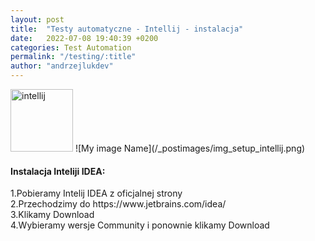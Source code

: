 ```yaml
---
layout: post
title:  "Testy automatyczne - Intellij - instalacja"
date:   2022-07-08 19:40:39 +0200
categories: Test Automation
permalink: "/testing/:title"
author: "andrzejlukdev"
---
```

<img src="https://andrzejlukdev.github.io/_postimages/img_setup_intellij.png" width="100" height="100" alt="intellij">
![My image Name](/_postimages/img_setup_intellij.png)
<h4>Instalacja Inteliji IDEA:</h4>
1.Pobieramy Intelij IDEA z oficjalnej strony<br>
2.Przechodzimy do https://www.jetbrains.com/idea/<br>
3.Klikamy Download<br>
4.Wybieramy wersje Community i ponownie klikamy Download<br>
